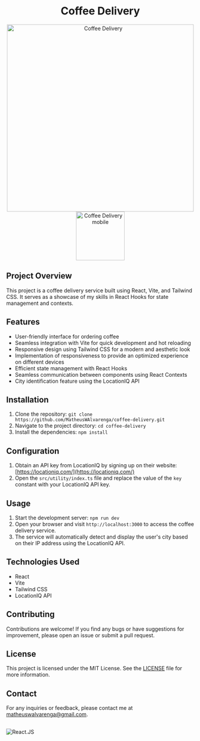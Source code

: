 <h1 align="center">Coffee Delivery</h1>

 <div align="center">
<img width="500" alt="Coffee Delivery" src="https://github.com/MatheusWAlvarenga/MatheusWAlvarenga/assets/94935750/94b54273-2974-460e-af0d-e67305cfe300">
<img width="130" alt="Coffee Delivery mobile" src="https://github.com/MatheusWAlvarenga/MatheusWAlvarenga/assets/94935750/2087e172-c4f6-4273-8e13-d6975a789d1c">
</div>

## Project Overview

This project is a coffee delivery service built using React, Vite, and Tailwind CSS. It serves as a showcase of my skills in React Hooks for state management and contexts.

## Features

- User-friendly interface for ordering coffee
- Seamless integration with Vite for quick development and hot reloading
- Responsive design using Tailwind CSS for a modern and aesthetic look
- Implementation of responsiveness to provide an optimized experience on different devices
- Efficient state management with React Hooks
- Seamless communication between components using React Contexts
- City identification feature using the LocationIQ API

## Installation

1. Clone the repository: `git clone https://github.com/MatheusWAlvarenga/coffee-delivery.git`
2. Navigate to the project directory: `cd coffee-delivery`
3. Install the dependencies: `npm install`

## Configuration

1. Obtain an API key from LocationIQ by signing up on their website: [https://locationiq.com/](https://locationiq.com/)
2. Open the `src/utility/index.ts` file and replace the value of the `key` constant with your LocationIQ API key.

## Usage

1. Start the development server: `npm run dev`
2. Open your browser and visit `http://localhost:3000` to access the coffee delivery service.
3. The service will automatically detect and display the user's city based on their IP address using the LocationIQ API.

## Technologies Used

- React
- Vite
- Tailwind CSS
- LocationIQ API

## Contributing

Contributions are welcome! If you find any bugs or have suggestions for improvement, please open an issue or submit a pull request.

## License

This project is licensed under the MIT License. See the [LICENSE](LICENSE) file for more information.

## Contact

For any inquiries or feedback, please contact me at matheuswalvarenga@gmail.com.

##

![React.JS](https://img.shields.io/badge/React.JS-20232A?style=for-the-badge&logo=react&logoColor=61DAFB)

